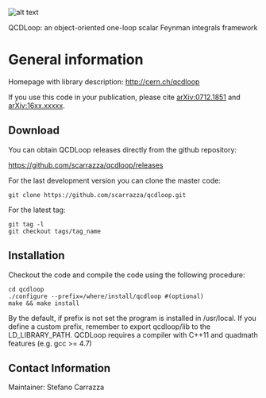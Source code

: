 ![alt text](https://raw.githubusercontent.com/scarrazza/qcdloop/master/extra/logo.png "Logo QCDLoop")

QCDLoop: an object-oriented one-loop scalar Feynman integrals framework

# General information

Homepage with library description: http://cern.ch/qcdloop

If you use this code in your publication, please cite
[arXiv:0712.1851](http://arxiv.org/abs/0712.1851) and
[arXiv:16xx.xxxxx](http://arxiv.org/abs/16xx.xxxxx).
 
## Download

You can obtain QCDLoop releases directly from the github repository:

https://github.com/scarrazza/qcdloop/releases

For the last development version you can clone the master code:

```Shell
git clone https://github.com/scarrazza/qcdloop.git
```

For the latest tag:

```Shell
git tag -l
git checkout tags/tag_name
```

## Installation 

Checkout the code and compile the code using the
following procedure:

```Shell
cd qcdloop
./configure --prefix=/where/install/qcdloop #(optional)
make && make install
```

By the default, if prefix is not set the program is installed in
/usr/local. If you define a custom prefix, remember to export
qcdloop/lib to the LD_LIBRARY_PATH. QCDLoop requires a compiler with
C++11 and quadmath features (e.g. gcc >= 4.7)

## Contact Information

Maintainer: Stefano Carrazza
